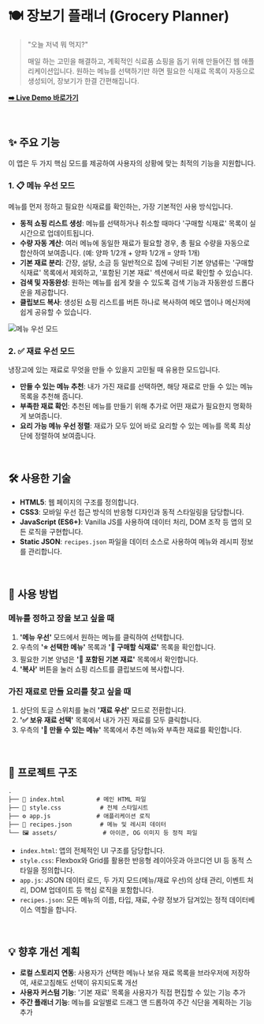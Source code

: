 # 🍽️ 장보기 플래너 (Grocery Planner)

> "오늘 저녁 뭐 먹지?"
>
> 매일 하는 고민을 해결하고, 계획적인 식료품 쇼핑을 돕기 위해 만들어진 웹 애플리케이션입니다.
> 원하는 메뉴를 선택하기만 하면 필요한 식재료 목록이 자동으로 생성되어, 장보기가 한결 간편해집니다.

**[➡️ Live Demo 바로가기](https://konsent.github.io/menuselector/)**

<br>

## ✨ 주요 기능

이 앱은 두 가지 핵심 모드를 제공하여 사용자의 상황에 맞는 최적의 기능을 지원합니다.

### 1. 📋 메뉴 우선 모드

메뉴를 먼저 정하고 필요한 식재료를 확인하는, 가장 기본적인 사용 방식입니다.

- **동적 쇼핑 리스트 생성**: 메뉴를 선택하거나 취소할 때마다 '구매할 식재료' 목록이 실시간으로 업데이트됩니다.
- **수량 자동 계산**: 여러 메뉴에 동일한 재료가 필요할 경우, 총 필요 수량을 자동으로 합산하여 보여줍니다. (예: 양파 1/2개 + 양파 1/2개 = 양파 1개)
- **기본 재료 분리**: 간장, 설탕, 소금 등 일반적으로 집에 구비된 기본 양념류는 '구매할 식재료' 목록에서 제외하고, '포함된 기본 재료' 섹션에서 따로 확인할 수 있습니다.
- **검색 및 자동완성**: 원하는 메뉴를 쉽게 찾을 수 있도록 검색 기능과 자동완성 드롭다운을 제공합니다.
- **클립보드 복사**: 생성된 쇼핑 리스트를 버튼 하나로 복사하여 메모 앱이나 메신저에 쉽게 공유할 수 있습니다.

![메뉴 우선 모드](https://konsent.github.io/menuselector/assets/og-image.png)

### 2. ✅ 재료 우선 모드

냉장고에 있는 재료로 무엇을 만들 수 있을지 고민될 때 유용한 모드입니다.

- **만들 수 있는 메뉴 추천**: 내가 가진 재료를 선택하면, 해당 재료로 만들 수 있는 메뉴 목록을 추천해 줍니다.
- **부족한 재료 확인**: 추천된 메뉴를 만들기 위해 추가로 어떤 재료가 필요한지 명확하게 보여줍니다.
- **요리 가능 메뉴 우선 정렬**: 재료가 모두 있어 바로 요리할 수 있는 메뉴를 목록 최상단에 정렬하여 보여줍니다.

<br>

## 🛠️ 사용한 기술

- **HTML5**: 웹 페이지의 구조를 정의합니다.
- **CSS3**: 모바일 우선 접근 방식의 반응형 디자인과 동적 스타일링을 담당합니다.
- **JavaScript (ES6+)**: Vanilla JS를 사용하여 데이터 처리, DOM 조작 등 앱의 모든 로직을 구현합니다.
- **Static JSON**: `recipes.json` 파일을 데이터 소스로 사용하여 메뉴와 레시피 정보를 관리합니다.

<br>

## 🚀 사용 방법

### 메뉴를 정하고 장을 보고 싶을 때

1. **'메뉴 우선'** 모드에서 원하는 메뉴를 클릭하여 선택합니다.
2. 우측의 **'⭐ 선택한 메뉴'** 목록과 **'🛒 구매할 식재료'** 목록을 확인합니다.
3. 필요한 기본 양념은 **'🧂 포함된 기본 재료'** 목록에서 확인합니다.
4. **'복사'** 버튼을 눌러 쇼핑 리스트를 클립보드에 복사합니다.

### 가진 재료로 만들 요리를 찾고 싶을 때

1. 상단의 토글 스위치를 눌러 **'재료 우선'** 모드로 전환합니다.
2. **'✅ 보유 재료 선택'** 목록에서 내가 가진 재료를 모두 클릭합니다.
3. 우측의 **'🍳 만들 수 있는 메뉴'** 목록에서 추천 메뉴와 부족한 재료를 확인합니다.

<br>

## 📂 프로젝트 구조

```
.
├── 📄 index.html         # 메인 HTML 파일
├── 🎨 style.css           # 전체 스타일시트
├── ⚙️ app.js             # 애플리케이션 로직
├── 📝 recipes.json        # 메뉴 및 레시피 데이터
└── 🖼️ assets/             # 아이콘, OG 이미지 등 정적 파일
```

- `index.html`: 앱의 전체적인 UI 구조를 담당합니다.
- `style.css`: Flexbox와 Grid를 활용한 반응형 레이아웃과 아코디언 UI 등 동적 스타일을 정의합니다.
- `app.js`: JSON 데이터 로드, 두 가지 모드(메뉴/재료 우선)의 상태 관리, 이벤트 처리, DOM 업데이트 등 핵심 로직을 포함합니다.
- `recipes.json`: 모든 메뉴의 이름, 타입, 재료, 수량 정보가 담겨있는 정적 데이터베이스 역할을 합니다.

<br>

## 💡 향후 개선 계획

- **로컬 스토리지 연동**: 사용자가 선택한 메뉴나 보유 재료 목록을 브라우저에 저장하여, 새로고침해도 선택이 유지되도록 개선
- **사용자 커스텀 기능**: '기본 재료' 목록을 사용자가 직접 편집할 수 있는 기능 추가
- **주간 플래너 기능**: 메뉴를 요일별로 드래그 앤 드롭하여 주간 식단을 계획하는 기능 추가